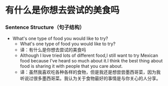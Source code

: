 # 有什么是你想去尝试的美食吗

### Sentence Structure（句子结构）

- What's one type of food you would like to try?
  - What's one type of food you would like to try?
  - 译：有什么是你想去尝试的美食吗
  - Although I love tried lots of different food,I still want to try Mexican food because I've heard so much about it.I think the best thing about food is sharing it with people that you care about.
  - 译：虽然我喜欢吃各种各样的食物，但是我还是想尝尝墨西哥菜，因为我听说过很多墨西哥菜。我认为关于食物最好的事情是与你关心的人分享。
